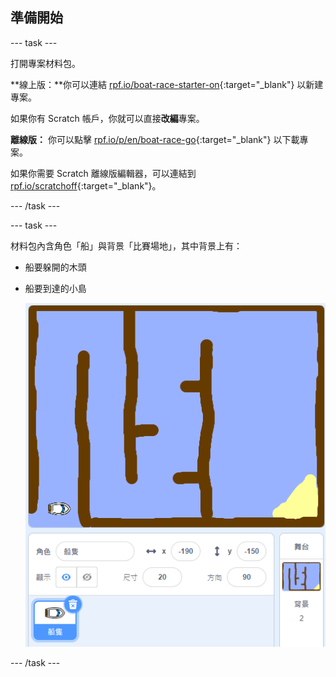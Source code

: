 ## 準備開始

\--- task \---

打開專案材料包。

**線上版：**你可以連結 [rpf.io/boat-race-starter-on](http://rpf.io/boat-race-starter-on){:target="_blank"} 以新建專案。

如果你有 Scratch 帳戶，你就可以直接**改編**專案。

**離線版：** 你可以點擊 [rpf.io/p/en/boat-race-go](http://rpf.io/p/en/boat-race-go){:target="_blank"} 以下載專案。

如果你需要 Scratch 離線版編輯器，可以連結到 [rpf.io/scratchoff](http://rpf.io/scratchoff){:target="_blank"}。

\--- /task \---

\--- task \---

材料包內含角色「船」與背景「比賽場地」，其中背景上有：

- 船要躲開的木頭
- 船要到達的小島
    
    ![截圖](images/boat-starter.png)

\--- /task \---